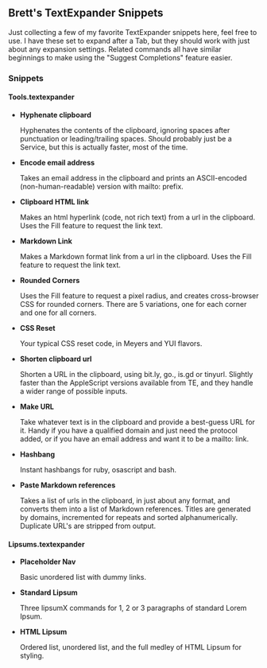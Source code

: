 ## Brett's TextExpander Snippets ##

Just collecting a few of my favorite TextExpander snippets here, feel free to use. I have these set to expand after a Tab, but they should work with just about any expansion settings. Related commands all have similar beginnings to make using the "Suggest Completions" feature easier.

### Snippets ###

#### Tools.textexpander ####

* **Hyphenate clipboard**

	Hyphenates the contents of the clipboard, ignoring spaces after punctuation or leading/trailing spaces. Should probably just be a Service, but this is actually faster, most of the time.

* **Encode email address**

	Takes an email address in the clipboard and prints an ASCII-encoded (non-human-readable) version with mailto: prefix.

* **Clipboard HTML link**

	Makes an html hyperlink (code, not rich text) from a url in the clipboard. Uses the Fill feature to request the link text.

* **Markdown Link**

	Makes a Markdown format link from a url in the clipboard. Uses the Fill feature to request the link text.

* **Rounded Corners**

	Uses the Fill feature to request a pixel radius, and creates cross-browser CSS for rounded corners. There are 5 variations, one for each corner and one for all corners.

* **CSS Reset**

	Your typical CSS reset code, in Meyers and YUI flavors.

* **Shorten clipboard url**

	Shorten a URL in the clipboard, using bit.ly, go., is.gd or tinyurl. Slightly faster than the AppleScript versions available from TE, and they handle a wider range of possible inputs.

* **Make URL**

	Take whatever text is in the clipboard and provide a best-guess URL for it. Handy if you have a qualified domain and just need the protocol added, or if you have an email address and want it to be a mailto: link.

* **Hashbang**

	Instant hashbangs for ruby, osascript and bash.

* **Paste Markdown references**

	Takes a list of urls in the clipboard, in just about any format, and converts them into a list of Markdown references. Titles are generated by domains, incremented for repeats and sorted alphanumerically. Duplicate URL's are stripped from output.

#### Lipsums.textexpander ####

* **Placeholder Nav**

	Basic unordered list with dummy links.

* **Standard Lipsum**

	Three lipsumX commands for 1, 2 or 3 paragraphs of standard Lorem Ipsum.

* **HTML Lipsum**

	Ordered list, unordered list, and the full medley of HTML Lipsum for styling.